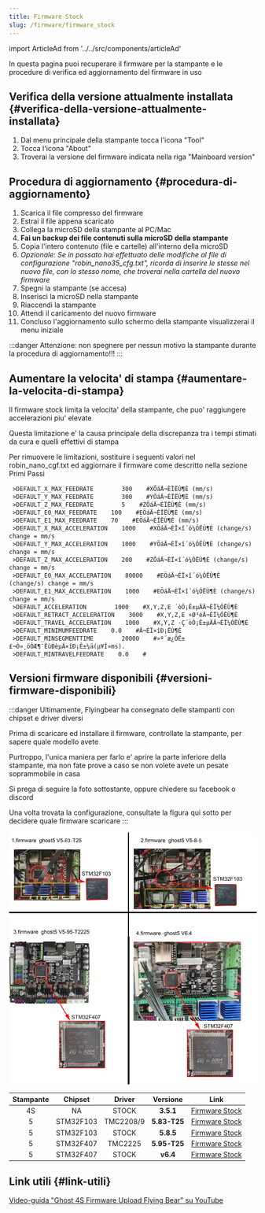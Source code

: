 ```yaml
---
title: Firmware Stock
slug: /firmware/firmware_stock
---
```


import ArticleAd from '../../src/components/articleAd'

<script async src="//pagead2.googlesyndication.com/pagead/js/adsbygoogle.js"></script>

In questa pagina puoi recuperare il firmware per la stampante e le procedure di verifica ed aggiornamento del firmware in uso

## Verifica della versione attualmente installata {#verifica-della-versione-attualmente-installata}
1. Dal menu principale della stampante tocca l'icona "Tool"
2. Tocca l'icona "About"
3. Troverai la versione del firmware indicata nella riga "Mainboard version"

## Procedura di aggiornamento {#procedura-di-aggiornamento}
1. Scarica il file compresso del firmware
2. Estrai il file appena scaricato
3. Collega la microSD della stampante al PC/Mac
4. **Fai un backup dei file contenuti sulla microSD della stampante**
5. Copia l'intero contenuto (file e cartelle) all'interno della microSD
6. *Opzionale: Se in passato hai effettuato delle modifiche al file di configurazione "robin_nano35_cfg.txt", ricorda di inserire le stesse nel nuovo file, con lo stesso nome, che troverai nella cartella del nuovo firmware*
7. Spegni la stampante (se accesa)
8. Inserisci la microSD nella stampante
9. Riaccendi la stampante
10. Attendi il caricamento del nuovo firmware
11. Concluso l'aggiornamento sullo schermo della stampante visualizzerai il menu iniziale

:::danger
Attenzione: non spegnere per nessun motivo la stampante durante la procedura di aggiornamento!!!
:::

<ArticleAd/>

## Aumentare la velocita' di stampa {#aumentare-la-velocita-di-stampa}
Il firmware stock limita la velocita' della stampante, che puo' raggiungere accelerazioni piu' elevate

Questa limitazione e' la causa principale della discrepanza tra i tempi stimati da cura e quelli effettivi di stampa

Per rimuovere le limitazioni, sostituire i seguenti valori nel robin_nano_cgf.txt ed aggiornare il firmware come descritto nella sezione Primi Passi


```
 >DEFAULT_X_MAX_FEEDRATE        300    #XÖáÄ¬ÈÏËÙ¶È (mm/s)
 >DEFAULT_Y_MAX_FEEDRATE        300    #YÖáÄ¬ÈÏËÙ¶È (mm/s)
 >DEFAULT_Z_MAX_FEEDRATE        5    #ZÖáÄ¬ÈÏËÙ¶È (mm/s)
 >DEFAULT_E0_MAX_FEEDRATE    100    #EÖáÄ¬ÈÏËÙ¶È (mm/s)
 >DEFAULT_E1_MAX_FEEDRATE    70    #EÖáÄ¬ÈÏËÙ¶È (mm/s)
 >DEFAULT_X_MAX_ACCELERATION    1000    #XÖáÄ¬ÈÏ×î´ó¼ÓËÙ¶È (change/s) change = mm/s
 >DEFAULT_Y_MAX_ACCELERATION    1000    #YÖáÄ¬ÈÏ×î´ó¼ÓËÙ¶È (change/s) change = mm/s
 >DEFAULT_Z_MAX_ACCELERATION    200    #ZÖáÄ¬ÈÏ×î´ó¼ÓËÙ¶È (change/s) change = mm/s
 >DEFAULT_E0_MAX_ACCELERATION    80000    #EÖáÄ¬ÈÏ×î´ó¼ÓËÙ¶È (change/s) change = mm/s
 >DEFAULT_E1_MAX_ACCELERATION    1000    #EÖáÄ¬ÈÏ×î´ó¼ÓËÙ¶È (change/s) change = mm/s
 >DEFAULT_ACCELERATION        1000    #X,Y,Z,E ´òÓ¡Ê±µÄÄ¬ÈÏ¼ÓËÙ¶È
 >DEFAULT_RETRACT_ACCELERATION    3000    #X,Y,Z,E »Ø³éÄ¬ÈÏ¼ÓËÙ¶È
 >DEFAULT_TRAVEL_ACCELERATION    1000    #X,Y,Z ·Ç´òÓ¡Ê±µÄÄ¬ÈÏ¼ÓËÙ¶È
 >DEFAULT_MINIMUMFEEDRATE    0.0    #Ä¬ÈÏ×îÐ¡ËÙ¶È
 >DEFAULT_MINSEGMENTTIME        20000    #»º´æ¿ÕÊ±£¬Ò»¸öÒÆ¶¯ËùÐèµÄ×îÐ¡Ê±¼ä(µ¥Î»ms). 
 >DEFAULT_MINTRAVELFEEDRATE    0.0    #
```

<ArticleAd/>

## Versioni firmware disponibili {#versioni-firmware-disponibili}

:::danger
Ultimamente, Flyingbear ha consegnato delle stampanti con chipset e driver diversi

Prima di scaricare ed installare il firmware, controllate la stampante, per sapere quale modello avete

Purtroppo, l'unica maniera per farlo e' aprire la parte inferiore della stampante, ma non fate prove a caso se non volete avete un pesate soprammobile in casa

Si prega di seguire la foto sottostante, oppure chiedere su facebook o discord

Una volta trovata la configurazione, consultate la figura qui sotto per decidere quale firmware scaricare
:::

[ ![Configurazioni Firmware](/img/ghost5_configuration.jpg) ](/img/ghost5_configuration.jpg)



Stampante  | Chipset   | Driver    | Versione  | Link
:---------:| :-------: | :------:  | :------:  | :--:
4S         |   NA      |  STOCK    | **3.5.1** | [Firmware Stock](https://github.com/flyingbear-club-ita/firmware_stock_4s)
5          | STM32F103 | TMC2208/9 |**5.83-T25**| [Firmware Stock](https://github.com/flyingbear-club-ita/firmware_stock_5)
5          | STM32F103 |  STOCK    | **5.8.5** | [Firmware Stock](https://github.com/flyingbear-club-ita/firmware_stock_5)
5          | STM32F407 |  TMC2225  | **5.95-T25**| [Firmware Stock](https://github.com/flyingbear-club-ita/firmware_stock_5)
5          | STM32F407 |  STOCK    | **v6.4**  | [Firmware Stock](https://github.com/flyingbear-club-ita/firmware_stock_5)


<ArticleAd/>

## Link utili {#link-utili}
[Video-guida "Ghost 4S Firmware Upload Flying Bear" su YouTube](https://youtu.be/YxKrXQ3jQcA) 
    